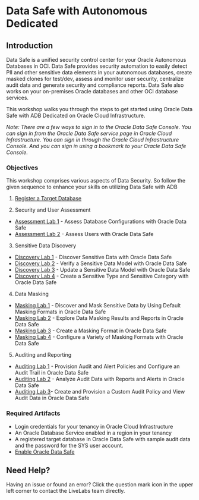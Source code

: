 # Data Safe with Autonomous Dedicated
## Introduction
Data Safe is a unified security control center for your Oracle Autonomous Databases in OCI. Data Safe provides security automation to easily detect PII and other sensitive data elements in your autonomous databases, create masked clones for test/dev, assess and monitor user security, centralize audit data and generate security and compliance reports. Data Safe also works on your on-premises Oracle databases and other OCI database services.

This workshop walks you through the steps to get started using Oracle Data Safe with ADB Dedicated on Oracle Cloud Infrastructure.

*Note: There are a few ways to sign in to the Oracle Data Safe Console. You can sign in from the Oracle Data Safe service page in Oracle Cloud Infrastructure. You can sign in through the Oracle Cloud Infrastructure Console. And you can sign in using a bookmark to your Oracle Data Safe Console.*

### Objectives

This workshop comprises various aspects of Data Security. So follow the given sequence to enhance your skills on utilizing Data Safe with ADB
1. [Register a Target Database](?lab=lab-27-1-register-target-database)

2. Security and User Assessment
- [Assessment Lab 1](?lab=lab-27-2-assess-database-configurations) - Assess Database Configurations with Oracle Data Safe
- [Assessment Lab 2](?lab=lab-27-3-assess-users-oracle-data-safe) - Assess Users with Oracle Data Safe
3. Sensitive Data Discovery
- [Discovery Lab 1](?lab=lab-27-4-discover-sensitive-data-oracle) - Discover Sensitive Data with Oracle Data Safe
- [Discovery Lab 2](?lab=lab-27-5-verify-sensitive-data-model) - Verify a Sensitive Data Model with Oracle Data Safe
- [Discovery Lab 3](?lab=lab-27-6-update-sensitive-data-model) - Update a Sensitive Data Model with Oracle Data Safe
- [Discovery Lab 4](?lab=lab-27-7-create-sensitive-type-sensitive) - Create a Sensitive Type and Sensitive Category with Oracle Data Safe
4. Data Masking
- [Masking Lab 1](?lab=lab-27-8-discover-mask-sensitive-data-by) - Discover and Mask Sensitive Data by Using Default Masking Formats in Oracle Data Safe
- [Masking Lab 2](?lab=lab-27-9-explore-data-masking-results) - Explore Data Masking Results and Reports in Oracle Data Safe
- [Masking Lab 3](?lab=lab-27-10-create-masking-format-oracle-data) - Create a Masking Format in Oracle Data Safe
- [Masking Lab 4](?lab=lab-27-11-configure-variety-masking-formats) - Configure a Variety of Masking Formats with Oracle Data Safe
5. Auditing and Reporting
- [Auditing Lab 1](?lab=lab-27-12-provision-audit-alert-policies) - Provision Audit and Alert Policies and Configure an Audit Trail in Oracle Data Safe
- [Auditing Lab 2](?lab=lab-27-13-analyze-audit-data-reports-ale) - Analyze Audit Data with Reports and Alerts in Oracle Data Safe
- [Auditing Lab 3](?lab=lab-27-14-create-provision-custom-audit)- Create and Provision a Custom Audit Policy and View Audit Data in Oracle Data Safe

### Required Artifacts

- Login credentials for your tenancy in Oracle Cloud Infrastructure
- An Oracle Database Service enabled in a region in your tenancy
- A registered target database in Oracle Data Safe with sample audit data and the password for the SYS user account. 
- [Enable Oracle Data Safe](https://docs.oracle.com/en/cloud/paas/data-safe/udscs/enable-oracle-data-safe.html#GUID-1293621D-A6C6-448C-AD97-38B90A9473F0)

## Need Help?  
Having an issue or found an error?  Click the question mark icon in the upper left corner to contact the LiveLabs team directly.